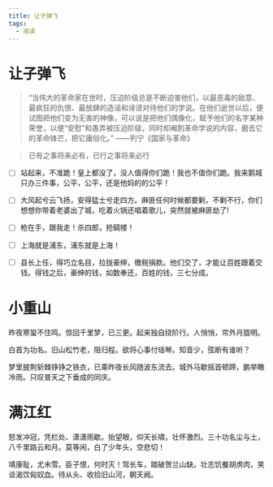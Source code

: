 ```yaml
---
title: 让子弹飞
tags:
  - 阅读
---
```




# 让子弹飞

> “当伟大的革命家在世时，压迫阶级总是不断迫害他们，以最恶毒的敌意、最疯狂的仇恨、最放肆的造谣和诽谤对待他们的学说。在他们逝世以后，便试图把他们变为无害的神像，可以说是把他们偶像化，赋予他们的名字某种荣誉，以便“安慰”和愚弄被压迫阶级，同时却阉割革命学说的内容，磨去它的革命锋芒，把它庸俗化。”
> ——列宁《国家与革命》

> 已有之事将来必有，已行之事将来必行

- [ ] 站起来，不准跪！皇上都没了，没人值得你们跪！我也不值你们跪。我来鹅城只办三件事，公平，公平，还是他妈的的公平！
- [ ] 大风起兮云飞扬，安得猛士兮走四方。麻匪任何时候都要剿，不剿不行，你们想想你带着老婆出了城，吃着火锅还唱着歌儿，突然就被麻匪劫了!
- [ ] 枪在手，跟我走！杀四郎，抢碉楼！
- [ ] 上海就是浦东，浦东就是上海！
- [ ] 县长上任，得巧立名目，拉拢豪绅，缴税捐款。他们交了，才能让百姓跟着交钱。得钱之后，豪绅的钱，如数奉还，百姓的钱，三七分成。





# 小重山

昨夜寒蛩不住鸣。惊回千里梦，已三更。起来独自绕阶行。人悄悄，帘外月胧明。

白首为功名。旧山松竹老，阻归程。欲将心事付瑶琴。知音少，弦断有谁听？

梦里披荆斩棘铮铮之铁衣，已乘昨夜长风随波东流去。城外马歇摇首顿蹄，鹏举瞰冷雨。只叹普天之下垂成的同庆。

# 满江红

怒发冲冠，凭栏处、潇潇雨歇。抬望眼，仰天长啸，壮怀激烈。三十功名尘与土，八千里路云和月。莫等闲，白了少年头，空悲切！

靖康耻，尤未雪。臣子恨，何时灭！驾长车，踏破贺兰山缺。壮志饥餐胡虏肉，笑谈渴饮匈奴血。待从头、收拾旧山河，朝天阙。


